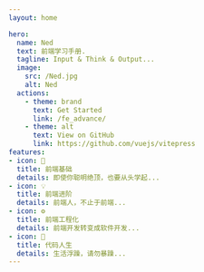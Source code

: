 ```yaml
---
layout: home

hero:
  name: Ned
  text: 前端学习手册.
  tagline: Input & Think & Output...
  image:
    src: /Ned.jpg
    alt: Ned
  actions:
    - theme: brand
      text: Get Started
      link: /fe_advance/
    - theme: alt
      text: View on GitHub
      link: https://github.com/vuejs/vitepress
features:
- icon: 🔔
  title: 前端基础
  details: 即使你聪明绝顶，也要从头学起...
- icon: 💡
  title: 前端进阶
  details: 前端人，不止于前端...
- icon: ⚙️
  title: 前端工程化
  details: 前端开发转变成软件开发...
- icon: 🥂
  title: 代码人生
  details: 生活浮躁，请勿暴躁...
---
```

